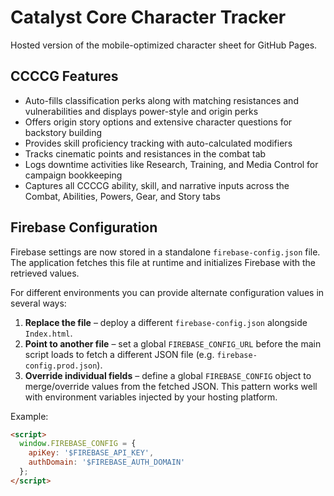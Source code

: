 # Catalyst Core Character Tracker

Hosted version of the mobile-optimized character sheet for GitHub Pages.

## CCCCG Features

- Auto-fills classification perks along with matching resistances and vulnerabilities and displays power-style and origin perks
- Offers origin story options and extensive character questions for backstory building
- Provides skill proficiency tracking with auto-calculated modifiers
- Tracks cinematic points and resistances in the combat tab
- Logs downtime activities like Research, Training, and Media Control for campaign bookkeeping
- Captures all CCCCG ability, skill, and narrative inputs across the Combat, Abilities, Powers, Gear, and Story tabs

## Firebase Configuration

Firebase settings are now stored in a standalone `firebase-config.json` file. The
application fetches this file at runtime and initializes Firebase with the
retrieved values.

For different environments you can provide alternate configuration values in
several ways:

1. **Replace the file** – deploy a different `firebase-config.json` alongside
   `Index.html`.
2. **Point to another file** – set a global `FIREBASE_CONFIG_URL` before the
   main script loads to fetch a different JSON file (e.g. `firebase-config.prod.json`).
3. **Override individual fields** – define a global `FIREBASE_CONFIG` object to
   merge/override values from the fetched JSON. This pattern works well with
   environment variables injected by your hosting platform.

Example:

```html
<script>
  window.FIREBASE_CONFIG = {
    apiKey: '$FIREBASE_API_KEY',
    authDomain: '$FIREBASE_AUTH_DOMAIN'
  };
</script>
```
